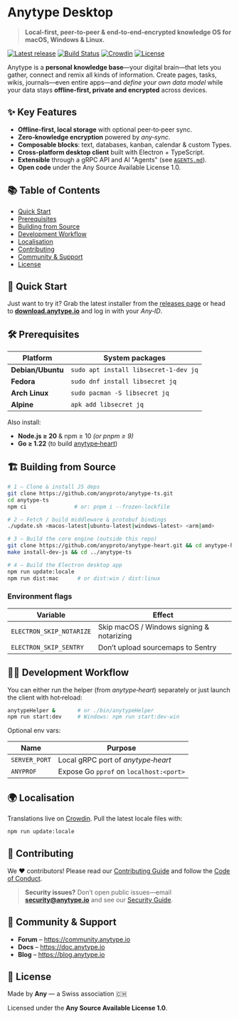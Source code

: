 # Anytype Desktop

> **Local‑first, peer‑to‑peer & end‑to‑end‑encrypted knowledge OS for macOS, Windows & Linux.**

[![Latest release](https://img.shields.io/github/v/release/anyproto/anytype-ts?label=Download)](https://github.com/anyproto/anytype-ts/releases)
[![Build Status](https://github.com/anyproto/anytype-ts/actions/workflows/build.yml/badge.svg?branch=main&event=release)](https://github.com/anyproto/anytype-ts/actions/workflows/build.yml)
[![Crowdin](https://badges.crowdin.net/anytype-desktop/localized.svg)](https://crowdin.com/project/anytype-desktop)
[![License](https://img.shields.io/badge/license-ASAL-1.0-blue.svg)](LICENSE.md)

Anytype is a **personal knowledge base**—your digital brain—that lets you gather, connect and remix all kinds of information. Create pages, tasks, wikis, journals—even entire apps—and *define your own data model* while your data stays **offline‑first, private and encrypted** across devices.


## ✨ Key Features

- **Offline‑first, local storage** with optional peer‑to‑peer sync.
- **Zero‑knowledge encryption** powered by *any‑sync*.
- **Composable blocks**: text, databases, kanban, calendar & custom Types.
- **Cross‑platform desktop client** built with Electron + TypeScript.
- **Extensible** through a gRPC API and AI "Agents" (see [`AGENTS.md`](./AGENTS.md)).
- **Open code** under the Any Source Available License 1.0.

## 📚 Table of Contents

- [Quick Start](#-quick-start)
- [Prerequisites](#-prerequisites)
- [Building from Source](#-building-from-source)
- [Development Workflow](#-development-workflow)
- [Localisation](#-localisation)
- [Contributing](#-contributing)
- [Community & Support](#-community--support)
- [License](#-license)


## 🚀 Quick Start

Just want to try it? Grab the latest installer from the [releases page](https://github.com/anyproto/anytype-ts/releases) or head to **[download.anytype.io](https://download.anytype.io)** and log in with your *Any‑ID*.


## 🛠 Prerequisites

| Platform          | System packages                            |
|-------------------|--------------------------------------------|
| **Debian/Ubuntu** | `sudo apt install libsecret-1-dev jq`      |
| **Fedora**        | `sudo dnf install libsecret jq`            |
| **Arch Linux**    | `sudo pacman -S libsecret jq`              |
| **Alpine**        | `apk add libsecret jq`                     |

Also install:

- **Node.js ≥ 20** & npm ≥ 10 *(or pnpm ≥ 9)*
- **Go ≥ 1.22** (to build [anytype‑heart](https://github.com/anyproto/anytype-heart))


## 🏗 Building from Source

```bash
# 1 – Clone & install JS deps
git clone https://github.com/anyproto/anytype-ts.git
cd anytype-ts
npm ci               # or: pnpm i --frozen-lockfile

# 2 – Fetch / build middleware & protobuf bindings
./update.sh <macos-latest|ubuntu-latest|windows-latest> <arm|amd>

# 3 – Build the core engine (outside this repo)
git clone https://github.com/anyproto/anytype-heart.git && cd anytype-heart
make install-dev-js && cd ../anytype-ts

# 4 – Build the Electron desktop app
npm run update:locale
npm run dist:mac      # or dist:win / dist:linux
```

### Environment flags

| Variable                 | Effect                                           |
|--------------------------|--------------------------------------------------|
| `ELECTRON_SKIP_NOTARIZE` | Skip macOS / Windows signing & notarizing         |
| `ELECTRON_SKIP_SENTRY`   | Don’t upload sourcemaps to Sentry                 |


## 🧑‍💻 Development Workflow

You can either run the helper (from *anytype‑heart*) separately or just launch the client with hot‑reload:

```bash
anytypeHelper &       # or ./bin/anytypeHelper
npm run start:dev     # Windows: npm run start:dev-win
```

Optional env vars:

| Name         | Purpose                                  |
|--------------|-------------------------------------------|
| `SERVER_PORT`| Local gRPC port of *anytype‑heart*        |
| `ANYPROF`    | Expose Go `pprof` on `localhost:<port>`   |


## 🌍 Localisation

Translations live on [Crowdin](https://crowdin.com/project/anytype-desktop). Pull the latest locale files with:

```bash
npm run update:locale
```


## 🤝 Contributing

We ♥ contributors! Please read our [Contributing Guide](https://github.com/anyproto/.github/blob/main/docs/CONTRIBUTING.md) and follow the [Code of Conduct](https://github.com/anyproto/.github/blob/main/docs/CODE_OF_CONDUCT.md).

> **Security issues?** Don’t open public issues—email **security@anytype.io** and see our [Security Guide](https://github.com/anyproto/anytype-ts?tab=security-ov-file).


## 💬 Community & Support

- **Forum** – <https://community.anytype.io>
- **Docs** – <https://doc.anytype.io>
- **Blog** – <https://blog.anytype.io>


## 📝 License

Made by **Any** — a Swiss association 🇨🇭

Licensed under the **Any Source Available License 1.0**.
